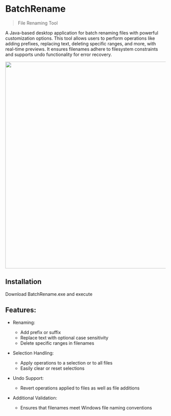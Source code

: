 # BatchRename
> File Renaming Tool

A Java-based desktop application for batch renaming files with powerful customization options. This tool allows users to perform operations like adding prefixes, replacing text, deleting specific ranges, and more, with real-time previews. It ensures filenames adhere to filesystem constraints and supports undo functionality for error recovery.

<img src="https://github.com/user-attachments/assets/a805b0d6-3c66-4119-8092-3398c7772461" width="650">

## Installation
Download BatchRename.exe and execute

## Features:

* Renaming:
  * Add prefix or suffix
  * Replace text with optional case sensitivity
  * Delete specific ranges in filenames

* Selection Handling:
  * Apply operations to a selection or to all files
  * Easily clear or reset selections

* Undo Support:
  * Revert operations applied to files as well as file additions

* Additional Validation:
  * Ensures that filenames meet Windows file naming conventions
